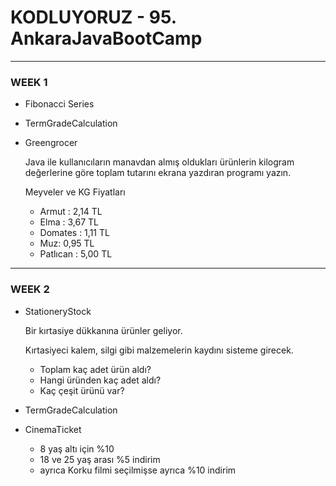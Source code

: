 # KODLUYORUZ - 95. AnkaraJavaBootCamp
---
### WEEK 1
- Fibonacci Series
- TermGradeCalculation
- Greengrocer
    
    Java ile kullanıcıların manavdan almış oldukları ürünlerin kilogram değerlerine göre toplam tutarını ekrana yazdıran programı yazın.

    Meyveler ve KG Fiyatları

    - Armut : 2,14 TL
    - Elma : 3,67 TL
    - Domates : 1,11 TL
    - Muz: 0,95 TL
    - Patlıcan : 5,00 TL
---
### WEEK 2
- StationeryStock

    Bir kırtasiye dükkanına ürünler geliyor.
    
    Kırtasiyeci kalem, silgi gibi malzemelerin kaydını sisteme girecek.
    - Toplam kaç adet ürün aldı?
    - Hangi üründen kaç adet aldı?
    - Kaç çeşit ürünü var?
    
- TermGradeCalculation
- CinemaTicket
    - 8 yaş altı için %10
    - 18 ve 25 yaş arası %5 indirim
    - ayrıca Korku filmi seçilmişse ayrıca %10 indirim
